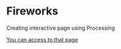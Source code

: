 # Fireworks
Creating interactive page using Processing 

[You can access to that page](https://arco0922.github.io/Fireworks/)
